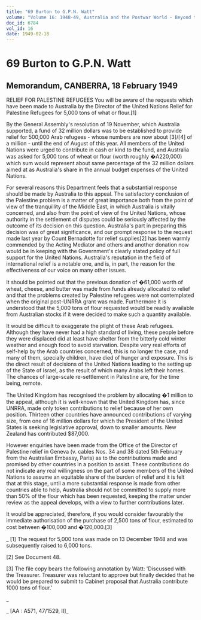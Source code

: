 ```yaml
---
title: "69 Burton to G.P.N. Watt"
volume: "Volume 16: 1948-49, Australia and the Postwar World - Beyond the Region"
doc_id: 6784
vol_id: 16
date: 1949-02-18
---
```


# 69 Burton to G.P.N. Watt

## Memorandum, CANBERRA, 18 February 1949

RELIEF FOR PALESTINE REFUGEES You will be aware of the requests which have been made to Australia by the Director of the United Nations Relief for Palestine Refugees for 5,000 tons of what or flour.[1]

By the General Assembly's resolution of 19 November, which Australia supported, a fund of 32 million dollars was to be established to provide relief for 500,000 Arab refugees - whose numbers are now about [3]/[4] of a million - until the end of August of this year. All members of the United Nations were urged to contribute in cash or kind to the fund, and Australia was asked for 5,000 tons of wheat or flour (worth roughly �A220,000) which sum would represent about same percentage of the 32 million dollars aimed at as Australia's share in the annual budget expenses of the United Nations.

For several reasons this Department feels that a substantial response should be made by Australia to this appeal. The satisfactory conclusion of the Palestine problem is a matter of great importance both from the point of view of the tranquillity of the Middle East, in which Australia is vitally concerned, and also from the point of view of the United Nations, whose authority in the settlement of disputes could be seriously affected by the outcome of its decision on this question. Australia's part in preparing this decision was of great significance, and our prompt response to the request made last year by Count Bernadotte for relief supplies[2] has been warmly commended by the Acting Mediator and others and another donation now would be in keeping with the Government's clearly stated policy of full support for the United Nations. Australia's reputation in the field of international relief is a notable one, and is, in part, the reason for the effectiveness of our voice on many other issues.

It should be pointed out that the previous donation of �61,000 worth of wheat, cheese, and butter was made from funds already allocated to relief and that the problems created by Palestine refugees were not contemplated when the original post-UNRRA grant was made. Furthermore it is understood that the 5,000 tons of flour requested would be readily available from Australian stocks if it were decided to make such a quantity available.

It would be difficult to exaggerate the plight of these Arab refugees. Although they have never had a high standard of living, these people before they were displaced did at least have shelter from the bitterly cold winter weather and enough food to avoid starvation. Despite very real efforts of self-help by the Arab countries concerned, this is no longer the case, and many of them, specially children, have died of hunger and exposure. This is the direct result of decisions of the United Nations leading to the setting up of the State of Israel, as the result of which many Arabs left their homes. The chances of large-scale re-settlement in Palestine are, for the time being, remote.

The United Kingdom has recognised the problem by allocating �1 million to the appeal, although it is well-known that the United Kingdom has, since UNRRA, made only token contributions to relief because of her own position. Thirteen other countries have announced contributions of varying size, from one of 16 million dollars for which the President of the United States is seeking legislative approval, down to smaller amounts. New Zealand has contributed $87,000.

However enquiries have been made from the Office of the Director of Palestine relief in Geneva (v. cables Nos. 34 and 38 dated 5th February from the Australian Embassy, Paris) as to the contributions made and promised by other countries in a position to assist. These contributions do not indicate any real willingness on the part of some members of the United Nations to assume an equitable share of the burden of relief and it is felt that at this stage, until a more substantial response is made from other countries able to help, Australia should not be committed to supply more than 50% of the flour which has been requested, keeping the matter under review as the appeal develops, with a view to further contributions later.

It would be appreciated, therefore, if you would consider favourably the immediate authorisation of the purchase of 2,500 tons of flour, estimated to cost between �100,000 and �120,000.[3]

_ [1] The request for 5,000 tons was made on 13 December 1948 and was subsequently raised to 6,000 tons.

[2] See Document 48.

[3] The file copy bears the following annotation by Watt: 'Discussed with the Treasurer. Treasurer was reluctant to approve but finally decided that he would be prepared to submit to Cabinet proposal that Australia contribute 1000 tons of flour.' 

_

_ [AA : A571, 47/1529, II]_
